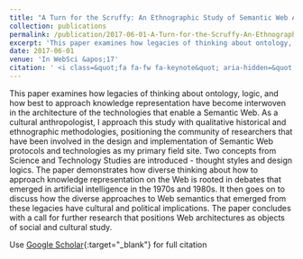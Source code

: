 ```yaml
---
title: "A Turn for the Scruffy: An Ethnographic Study of Semantic Web Architecture"
collection: publications
permalink: /publication/2017-06-01-A-Turn-for-the-Scruffy-An-Ethnographic-Study-of-Semantic-Web-Architecture
excerpt: 'This paper examines how legacies of thinking about ontology, logic, and how best to approach knowledge representation have become interwoven in the architecture of the technologies that enable a Semantic Web. As a cultural anthropologist, I approach this study with qualitative historical and ethnogr...'
date: 2017-06-01
venue: 'In WebSci &apos;17'
citation: ' <i class=&quot;fa fa-fw fa-keynote&quot; aria-hidden=&quot;true&quot;></i> Lindsay Poirier. 2017. &quot;A Turn for the Scruffy: An Ethnographic Study of Semantic Web Architecture.&quot; <i>In WebSci &apos;17</i>. ACM.'
---
```

This paper examines how legacies of thinking about ontology, logic, and how best to approach knowledge representation have become interwoven in the architecture of the technologies that enable a Semantic Web. As a cultural anthropologist, I approach this study with qualitative historical and ethnographic methodologies, positioning the community of researchers that have been involved in the design and implementation of Semantic Web protocols and technologies as my primary field site. Two concepts from Science and Technology Studies are introduced - thought styles and design logics. The paper demonstrates how diverse thinking about how to approach knowledge representation on the Web is rooted in debates that emerged in artificial intelligence in the 1970s and 1980s. It then goes on to discuss how the diverse approaches to Web semantics that emerged from these legacies have cultural and political implications. The paper concludes with a call for further research that positions Web architectures as objects of social and cultural study.

Use [Google Scholar](https://scholar.google.com/scholar?q=A+Turn+for+the+Scruffy:+An+Ethnographic+Study+of+Semantic+Web+Architecture){:target="_blank"} for full citation